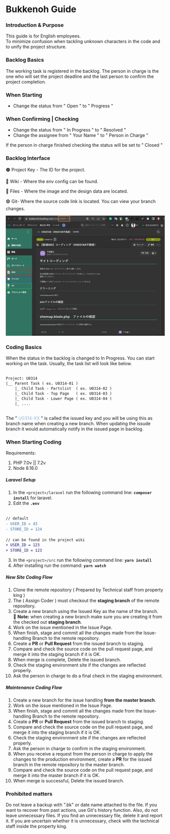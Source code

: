 # Bukkenoh Guide

### Introduction & Purpose

This guide is for English employees.<br/>
To minimize confusion when tackling unknown characters in the code and to unify the project structure.

### Backlog Basics
The working task is registered in the backlog. The person in charge is the one who will set the project deadline and the last person to confirm the project completion.

### When Starting

* Change the status from " Open " to " Progress "

### When Confirming | Checking

* Change the status from " In Progress " to " Resolved "
* Change the assignee from " Your Name " to " Person in Charge "

If the person in charge finished checking the status will be set to " Closed "

### Backlog Interface

🟠   Project Key - The ID for the project. 

🔴   Wiki - Where the env config can be found.

🔵   Files - Where the image and the design data are located.

🟢   Git- Where the source code link is located. You can view your branch changes.

![image info](./images/img_backlog_interface.jpg)

### Coding Basics
When the status in the backlog is changed to In Progress. You can start working on the task. Usually, the task list will look like below.

```

Project: U0314
|__ Parent Task ( ex. U0314-01 )
    |_ Child Task - Partslist  ( ex. U0314-02 )
    |_ Child Task - Top Page   ( ex. U0314-03 )
    |_ Child Task - Lower Page ( ex. U0314-04 )
    |_ ....
    
```

The " <span style="color:#8FB8DC">U0314-XX</span> " is called the issued key and you will be using this as branch name when creating a new branch. When updating the issude branch it would automatically notify in the issued page in backlog. 

### When Starting Coding 

Requirements:
1. PHP 7.0v || 7.2v
2. Node 8.16.0

##### Laravel Setup

1. In the `<project>/laravel` run the following command line: __`composer install`__ for laravel.
2. Edit the __`.env`__
```diff

// default
- USER_ID = 43
- STORE_ID = 124
 
// can be found in the project wiki
+ USER_ID = 123
+ STORE_ID = 123

```

3. In the `<project>/src` run the following command line: __`yarn install`__
4. After installing run the command: __`yarn watch`__

##### New Site Coding Flow

1. Clone the remote repository ( Prepared by Technical staff from property king )
2. The ( Assign Coder ) must checkout the __staging branch__ of the remote repository.
3. Create a new branch using the Issued Key as the name of the branch.<br/> :pushpin: __Note:__ when creating a new branch make sure you are creating it from the checked out __staging branch__.
4. Work on the issue mentioned in the Issue Page.
5. When finish, stage and commit all the changes made from the Issue-handling Branch to the remote repository.
6. Create a __PR__ or __Pull Request__ from the issued branch to staging.
7. Compare and check the source code on the pull request page, and merge it into the staging branch if it is OK.
8. When merge is complete, Delete the issued branch.
9. Check the staging environment site if the changes are reflected properly.
10. Ask the person in charge to do a final check in the staging environment.

##### Maintenance Coding Flow

1. Create a new branch for the issue handling __from the master branch__.
2. Work on the issue mentioned in the Issue Page.
3. When finish, stage and commit all the changes made from the Issue-handling Branch to the remote repository.
4. Create a __PR__ or __Pull Request__ from the issued branch to staging.
5. Compare and check the source code on the pull request page, and merge it into the staging branch if it is OK.
6. Check the staging environment site if the changes are reflected properly.
7. Ask the person in charge to confirm in the staging environment.
8. When you receive a request from the person in charge to apply the changes to the production environment, create a __PR__ for the issued branch in the remote repository to the master branch.
9. Compare and check the source code on the pull request page, and merge it into the master branch if it is OK.
10. When merge is successful, Delete the issued branch.

### Prohibited matters

Do not leave a backup with ".bk" or date name attached to the file.
If you want to recover from past actions, use Git's history function.
Also, do not leave unnecessary files.
If you find an unnecessary file, delete it and report it.
If you are uncertain whether it is unnecessary, check with the technical staff inside the property king.
